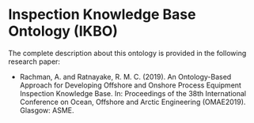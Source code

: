# Inspection Knowledge Base Ontology (IKBO)
The complete description about this ontology is provided in the following research paper:
- Rachman, A. and Ratnayake, R. M. C. (2019). An Ontology-Based Approach for Developing Offshore and Onshore Process Equipment Inspection Knowledge Base. In: Proceedings of the 38th International Conference on Ocean, Offshore and Arctic Engineering (OMAE2019). Glasgow: ASME.
